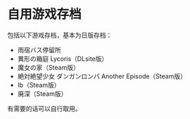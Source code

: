 # 自用游戏存档

包括以下游戏存档，基本为日版存档：

- 雨宿バス停留所
- 異形の箱庭 Lycoris（DLsite版）
- 魔女の家（Steam版）
- 絶対絶望少女 ダンガンロンパ Another Episode（Steam版）
- Ib（Steam版）
- 廃深（Steam版）

有需要的话可以自行取用。
 